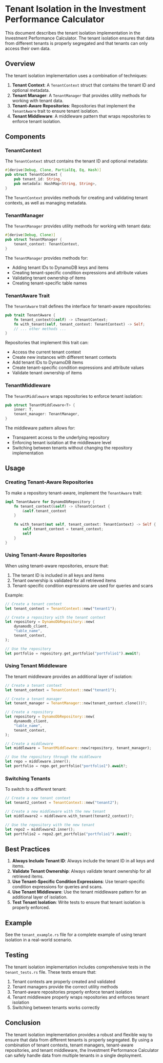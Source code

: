 # Tenant Isolation in the Investment Performance Calculator

This document describes the tenant isolation implementation in the Investment Performance Calculator. The tenant isolation ensures that data from different tenants is properly segregated and that tenants can only access their own data.

## Overview

The tenant isolation implementation uses a combination of techniques:

1. **Tenant Context**: A `TenantContext` struct that contains the tenant ID and optional metadata.
2. **Tenant Manager**: A `TenantManager` that provides utility methods for working with tenant data.
3. **Tenant-Aware Repositories**: Repositories that implement the `TenantAware` trait to ensure tenant isolation.
4. **Tenant Middleware**: A middleware pattern that wraps repositories to enforce tenant isolation.

## Components

### TenantContext

The `TenantContext` struct contains the tenant ID and optional metadata:

```rust
#[derive(Debug, Clone, PartialEq, Eq, Hash)]
pub struct TenantContext {
    pub tenant_id: String,
    pub metadata: HashMap<String, String>,
}
```

The `TenantContext` provides methods for creating and validating tenant contexts, as well as managing metadata.

### TenantManager

The `TenantManager` provides utility methods for working with tenant data:

```rust
#[derive(Debug, Clone)]
pub struct TenantManager {
    tenant_context: TenantContext,
}
```

The `TenantManager` provides methods for:

- Adding tenant IDs to DynamoDB keys and items
- Creating tenant-specific condition expressions and attribute values
- Validating tenant ownership of items
- Creating tenant-specific table names

### TenantAware Trait

The `TenantAware` trait defines the interface for tenant-aware repositories:

```rust
pub trait TenantAware {
    fn tenant_context(&self) -> &TenantContext;
    fn with_tenant(self, tenant_context: TenantContext) -> Self;
    // ... other methods ...
}
```

Repositories that implement this trait can:

- Access the current tenant context
- Create new instances with different tenant contexts
- Add tenant IDs to DynamoDB items
- Create tenant-specific condition expressions and attribute values
- Validate tenant ownership of items

### TenantMiddleware

The `TenantMiddleware` wraps repositories to enforce tenant isolation:

```rust
pub struct TenantMiddleware<T> {
    inner: T,
    tenant_manager: TenantManager,
}
```

The middleware pattern allows for:

- Transparent access to the underlying repository
- Enforcing tenant isolation at the middleware level
- Switching between tenants without changing the repository implementation

## Usage

### Creating Tenant-Aware Repositories

To make a repository tenant-aware, implement the `TenantAware` trait:

```rust
impl TenantAware for DynamoDbRepository {
    fn tenant_context(&self) -> &TenantContext {
        &self.tenant_context
    }
    
    fn with_tenant(mut self, tenant_context: TenantContext) -> Self {
        self.tenant_context = tenant_context;
        self
    }
}
```

### Using Tenant-Aware Repositories

When using tenant-aware repositories, ensure that:

1. The tenant ID is included in all keys and items
2. Tenant ownership is validated for all retrieved items
3. Tenant-specific condition expressions are used for queries and scans

Example:

```rust
// Create a tenant context
let tenant_context = TenantContext::new("tenant1");

// Create a repository with the tenant context
let repository = DynamoDbRepository::new(
    dynamodb_client,
    "table_name",
    tenant_context,
);

// Use the repository
let portfolio = repository.get_portfolio("portfolio1").await?;
```

### Using Tenant Middleware

The tenant middleware provides an additional layer of isolation:

```rust
// Create a tenant context
let tenant_context = TenantContext::new("tenant1");

// Create a tenant manager
let tenant_manager = TenantManager::new(tenant_context.clone())?;

// Create a repository
let repository = DynamoDbRepository::new(
    dynamodb_client,
    "table_name",
    tenant_context,
);

// Create a middleware
let middleware = TenantMiddleware::new(repository, tenant_manager);

// Use the repository through the middleware
let repo = middleware.inner();
let portfolio = repo.get_portfolio("portfolio1").await?;
```

### Switching Tenants

To switch to a different tenant:

```rust
// Create a new tenant context
let tenant2_context = TenantContext::new("tenant2");

// Create a new middleware with the new tenant
let middleware2 = middleware.with_tenant(tenant2_context)?;

// Use the repository with the new tenant
let repo2 = middleware2.inner();
let portfolio2 = repo2.get_portfolio("portfolio1").await?;
```

## Best Practices

1. **Always Include Tenant ID**: Always include the tenant ID in all keys and items.
2. **Validate Tenant Ownership**: Always validate tenant ownership for all retrieved items.
3. **Use Tenant-Specific Condition Expressions**: Use tenant-specific condition expressions for queries and scans.
4. **Use Tenant Middleware**: Use the tenant middleware pattern for an additional layer of isolation.
5. **Test Tenant Isolation**: Write tests to ensure that tenant isolation is properly enforced.

## Example

See the `tenant_example.rs` file for a complete example of using tenant isolation in a real-world scenario.

## Testing

The tenant isolation implementation includes comprehensive tests in the `tenant_tests.rs` file. These tests ensure that:

1. Tenant contexts are properly created and validated
2. Tenant managers provide the correct utility methods
3. Tenant-aware repositories properly enforce tenant isolation
4. Tenant middleware properly wraps repositories and enforces tenant isolation
5. Switching between tenants works correctly

## Conclusion

The tenant isolation implementation provides a robust and flexible way to ensure that data from different tenants is properly segregated. By using a combination of tenant contexts, tenant managers, tenant-aware repositories, and tenant middleware, the Investment Performance Calculator can safely handle data from multiple tenants in a single deployment. 